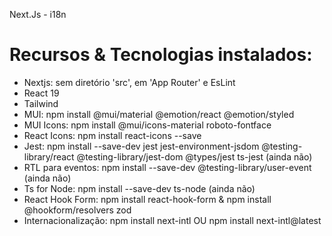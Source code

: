 Next.Js - i18n

# Recursos & Tecnologias instalados:
- Nextjs: sem diretório 'src', em 'App Router' e EsLint
- React 19
- Tailwind
- MUI: npm install @mui/material @emotion/react @emotion/styled
- MUI Icons: npm install @mui/icons-material roboto-fontface
- React Icons: npm install react-icons --save
- Jest: npm install --save-dev jest jest-environment-jsdom @testing-library/react @testing-library/jest-dom @types/jest ts-jest (ainda não)
- RTL para eventos: npm install --save-dev @testing-library/user-event (ainda não)
- Ts for Node: npm install --save-dev ts-node (ainda não)
- React Hook Form: npm install react-hook-form & npm install @hookform/resolvers zod
- Internacionalização: npm install next-intl OU npm install next-intl@latest

